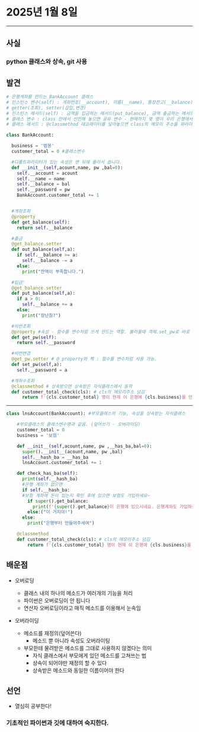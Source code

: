 # 2025년 1월 8일
---
## 사실
### python 클래스와 상속, git 사용

## 발견
```python
# 은행게좌를 만드는 BankAccount 클래스
# 인스턴스 변수(self) : 계좌번호(__account), 이름(__name), 통장잔고(__balance), 비밀번호(__password)
# getter(조회), setter(삽입,변경)
# 인스턴스 메서드(self) : 금액을 입금하는 메서드(put_balance), 금액 출금하는 메서드(out_balance), 비밀번호 변경(set_pw), 비밀번호 조회(get_pw), 금액 조회(get_balance)
# 클래스 변수 : class 안에서 선언해 놓으면 공유 변수 - 현재까지 몇 명이 우리 은행에서 계좌를 만들었는지 (customer_total)
# 클래스 메서드 : @classmethod 데코레이터를 달아놓으면 class의 메모리 주소를 파라미터로 넘겨서 사용.- 현재까지 몇명이 계좌를 만들었는지 확인 (customer_total_check)

class BankAccount:

  business = '범용'
  customer_total = 0 #클래스변수

  #디폴트파라미터가 있는 속성은 맨 뒤에 몰라서 씁니다.
  def __init__(self,acount,name, pw ,bal=0):
    self.__account = acount
    self.__name = name
    self.__balance = bal
    self.__password = pw
    BankAccount.customer_total += 1


  #계좌조회
  @property
  def get_balance(self):
    return self.__balance

  #출금
  @get_balance.setter
  def out_balance(self,a):
    if self.__balance >= a:
      self.__balance -= a
    else:
      print("잔액이 부족합니다.")

  #입금'
  @get_balance.setter
  def put_balance(self,a):
    if a > 0:
      self.__balance += a
    else:
      print("장난침?")

  #비번조회
  @property #속성 - 함수를 변수처럼 쓰게 만드는 역할. 불러올때 객체.set_pw로 바로 부를 수 있다. 또 실제 객체의 속성명을 숨길 수 있다.
  def get_pw(self):
    return self.__password

  #비번변경
  @get_pw.setter # @ property와 짝 : 함수를 변수처럼 사용 가능.
  def set_pw(self,a):
    self.__password = a

  #계좌수조회
  @classmethod # 상속받으면 상속받은 자식클래스에서 동작
  def customer_total_check(cls): # cls의 메모리주소 넘김
      return f'{cls.customer_total} 명이 현재 이 은행에 {cls.business}를 만들었어요.'
```
---
```python
class lnsAccount(BankAccount): #부모클래스의 기능, 속성을 상속받는 자식클래스

    #부모클래스의 클래스변수명과 같음. (덮어쓰기 - 오버라이딩)
    customer_total = 0
    business = '보험'

    def __init__(self,acount,name, pw ,__has_ba,bal=0):
      super().__init__(acount,name, pw ,bal)
      self.__hash_ba = __has_ba
      lnsAccount.customer_total += 1

    def check_has_ba(self):
      print(self.__hash_ba)
      #은행 계좌가 없으면
      if self.__hash_ba:
      #보험 계좌에 돈이 있는지 확인 후에 있으면 보험도 가입하세요~
        if super().get_balance:
          print(f'{super().get_balance}이 은행에 있으시네요. 은행계좌도 가입하실래요?')
        else:("이 거지야!")
      else:
        print("은행부터 만들어주세여")

    @classmethod
    def customer_total_check(cls): # cls의 메모리주소 넘김
        return f'{cls.customer_total} 명이 현재 이 은행에 {cls.business}를 만들었어요.'
```

## 배운점
- 오버로딩
  - 클래스 내의 하나의 메소드가 여러개의 기능을 처리
  - 파이썬은 오버로딩이 안 됩니다
  - 연산자 오버로딩이라고 매직 메소드를 이용해서 눈속임

- 오버라이딩
  - 메소드를 재정의(덮어쓴다)
      - 메소드 뿐 아니라 속성도 오버라이팅
  - 부모한테 물려받은 메소드를 그대로 사용하지 않겠다는 의미
      - 자식 클래스에서 부모에게 있던 메소드를 고쳐쓰는 법
      - 상속이 되어야만 재정의 할 수 있다
      - 상속받은 메소드와 동일한 이름이어야 한다

## 선언
- 열심히 공부한다!

### 기초적인 파이썬과 깃에 대하여 숙지한다.

